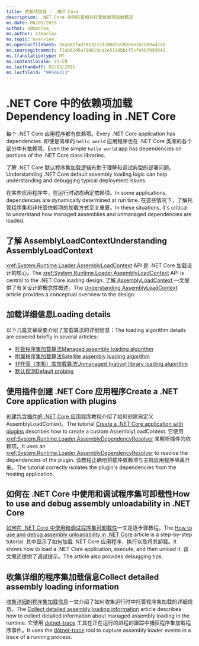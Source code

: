 ```yaml
---
title: 依赖项加载 - .NET Core
description: .NET Core 中的托管和非托管依赖项加载概述
ms.date: 08/09/2019
author: sdmaclea
ms.author: stmaclea
ms.topic: overview
ms.openlocfilehash: 2eaa01fad3913272dc90891592d0e35cd89ad2ab
ms.sourcegitcommit: f2ab02d9a780819ca2e5310bbcf5cfe5b7993041
ms.translationtype: HT
ms.contentlocale: zh-CN
ms.lasthandoff: 02/03/2021
ms.locfileid: "99506313"
---
```

# <a name="dependency-loading-in-net-core"></a><span data-ttu-id="f0684-103">.NET Core 中的依赖项加载</span><span class="sxs-lookup"><span data-stu-id="f0684-103">Dependency loading in .NET Core</span></span>

<span data-ttu-id="f0684-104">每个 .NET Core 应用程序都有依赖项。</span><span class="sxs-lookup"><span data-stu-id="f0684-104">Every .NET Core application has dependencies.</span></span> <span data-ttu-id="f0684-105">即使是简单的 `hello world` 应用程序也在 .NET Core 类库的各个部分中有依赖项。</span><span class="sxs-lookup"><span data-stu-id="f0684-105">Even the simple `hello world` app has dependencies on portions of the .NET Core class libraries.</span></span>

<span data-ttu-id="f0684-106">了解 .NET Core 默认程序集加载逻辑有助于理解和调试典型的部署问题。</span><span class="sxs-lookup"><span data-stu-id="f0684-106">Understanding .NET Core default assembly loading logic can help understanding and debugging typical deployment issues.</span></span>

<span data-ttu-id="f0684-107">在某些应用程序中，在运行时动态确定依赖项。</span><span class="sxs-lookup"><span data-stu-id="f0684-107">In some applications, dependencies are dynamically determined at run time.</span></span> <span data-ttu-id="f0684-108">在这些情况下，了解托管程序集和非托管依赖项的加载方式至关重要。</span><span class="sxs-lookup"><span data-stu-id="f0684-108">In these situations, it's critical to understand how managed assemblies and unmanaged dependencies are loaded.</span></span>

## <a name="understanding-assemblyloadcontext"></a><span data-ttu-id="f0684-109">了解 AssemblyLoadContext</span><span class="sxs-lookup"><span data-stu-id="f0684-109">Understanding AssemblyLoadContext</span></span>

<span data-ttu-id="f0684-110"><xref:System.Runtime.Loader.AssemblyLoadContext> API 是 .NET Core 加载设计的核心。</span><span class="sxs-lookup"><span data-stu-id="f0684-110">The <xref:System.Runtime.Loader.AssemblyLoadContext> API is central to the .NET Core loading design.</span></span> <span data-ttu-id="f0684-111">[了解 AssemblyLoadContext ](understanding-assemblyloadcontext.md) 一文提供了有关设计的概念性概述。</span><span class="sxs-lookup"><span data-stu-id="f0684-111">The [Understanding AssemblyLoadContext](understanding-assemblyloadcontext.md) article provides a conceptual overview to the design.</span></span>

## <a name="loading-details"></a><span data-ttu-id="f0684-112">加载详细信息</span><span class="sxs-lookup"><span data-stu-id="f0684-112">Loading details</span></span>

<span data-ttu-id="f0684-113">以下几篇文章简要介绍了加载算法的详细信息：</span><span class="sxs-lookup"><span data-stu-id="f0684-113">The loading algorithm details are covered briefly in several articles:</span></span>

- [<span data-ttu-id="f0684-114">托管程序集加载算法</span><span class="sxs-lookup"><span data-stu-id="f0684-114">Managed assembly loading algorithm</span></span>](loading-managed.md)
- [<span data-ttu-id="f0684-115">附属程序集加载算法</span><span class="sxs-lookup"><span data-stu-id="f0684-115">Satellite assembly loading algorithm</span></span>](loading-resources.md)
- [<span data-ttu-id="f0684-116">非托管（本机）库加载算法</span><span class="sxs-lookup"><span data-stu-id="f0684-116">Unmanaged (native) library loading algorithm</span></span>](loading-unmanaged.md)
- [<span data-ttu-id="f0684-117">默认探测</span><span class="sxs-lookup"><span data-stu-id="f0684-117">Default probing</span></span>](default-probing.md)

## <a name="create-a-net-core-application-with-plugins"></a><span data-ttu-id="f0684-118">使用插件创建 .NET Core 应用程序</span><span class="sxs-lookup"><span data-stu-id="f0684-118">Create a .NET Core application with plugins</span></span>

<span data-ttu-id="f0684-119">[创建包含插件的 .NET Core 应用程序](../tutorials/creating-app-with-plugin-support.md)教程介绍了如何创建自定义 AssemblyLoadContext。</span><span class="sxs-lookup"><span data-stu-id="f0684-119">The tutorial [Create a .NET Core application with plugins](../tutorials/creating-app-with-plugin-support.md) describes how to create a custom AssemblyLoadContext.</span></span> <span data-ttu-id="f0684-120">它使用 <xref:System.Runtime.Loader.AssemblyDependencyResolver> 来解析插件的依赖项。</span><span class="sxs-lookup"><span data-stu-id="f0684-120">It uses an <xref:System.Runtime.Loader.AssemblyDependencyResolver> to resolve the dependencies of the plugin.</span></span> <span data-ttu-id="f0684-121">该教程正确地将插件依赖项与主机应用程序隔离开来。</span><span class="sxs-lookup"><span data-stu-id="f0684-121">The tutorial correctly isolates the plugin's dependencies from the hosting application.</span></span>

## <a name="how-to-use-and-debug-assembly-unloadability-in-net-core"></a><span data-ttu-id="f0684-122">如何在 .NET Core 中使用和调试程序集可卸载性</span><span class="sxs-lookup"><span data-stu-id="f0684-122">How to use and debug assembly unloadability in .NET Core</span></span>

<span data-ttu-id="f0684-123">[如何在 .NET Core 中使用和调试程序集可卸载性](../../standard/assembly/unloadability.md)一文是逐步骤教程。</span><span class="sxs-lookup"><span data-stu-id="f0684-123">The [How to use and debug assembly unloadability in .NET Core](../../standard/assembly/unloadability.md) article is a step-by-step tutorial.</span></span> <span data-ttu-id="f0684-124">其中显示了如何加载 .NET Core 应用程序、执行以及将其卸载。</span><span class="sxs-lookup"><span data-stu-id="f0684-124">It shows how to load a .NET Core application, execute, and then unload it.</span></span> <span data-ttu-id="f0684-125">该文章还提供了调试提示。</span><span class="sxs-lookup"><span data-stu-id="f0684-125">The article also provides debugging tips.</span></span>

## <a name="collect-detailed-assembly-loading-information"></a><span data-ttu-id="f0684-126">收集详细的程序集加载信息</span><span class="sxs-lookup"><span data-stu-id="f0684-126">Collect detailed assembly loading information</span></span>

<span data-ttu-id="f0684-127">[收集详细的程序集加载信息](collect-details.md)一文介绍了如何收集运行时中托管程序集加载的详细信息。</span><span class="sxs-lookup"><span data-stu-id="f0684-127">The [Collect detailed assembly loading information](collect-details.md) article describes how to collect detailed information about managed assembly loading in the runtime.</span></span> <span data-ttu-id="f0684-128">它使用 [dotnet-trace](../diagnostics/dotnet-trace.md) 工具在正在运行的进程的跟踪中捕获程序集加载程序事件。</span><span class="sxs-lookup"><span data-stu-id="f0684-128">It uses the [dotnet-trace](../diagnostics/dotnet-trace.md) tool to capture assembly loader events in a trace of a running process.</span></span>
